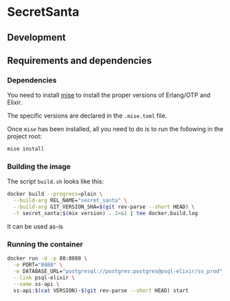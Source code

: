 # SecretSanta

## Development

## Requirements and dependencies

### Dependencies

You need to install [mise](https://mise.jdx.dev/getting-started.html) to
install the proper versions of Erlang/OTP and Elixir.

The specific versions are declared in the `.mise.toml` file.

Once `mise` has been installed, all you need to do is to run the following in the project root:
```bash
mise install
```

### Building the image

The script `build.sh` looks like this:
```bash
docker build --progress=plain \
  --build-arg REL_NAME="secret_santa" \
  --build-arg GIT_VERSION_SHA=$(git rev-parse --short HEAD) \
  -t secret_santa:$(mix version) . 2>&1 | tee docker.build.log
```
It can be used as-is

### Running the container

```bash
docker run -d -p 80:8080 \
  -e PORT="8080" \
  -e DATABASE_URL="postgresql://postgres:postgres@psql-elixir/ss_prod" \
  --link psql-elixir \
  --name ss-api \
  ss-api:$(cat VERSION)-$(git rev-parse --short HEAD) start
```
